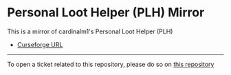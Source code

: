 # Personal Loot Helper (PLH) Mirror

This is a mirror of cardinalm1's Personal Loot Helper (PLH)

- [Curseforge URL](https://www.curseforge.com/wow/addons/personal-loot-helper)

----

To open a ticket related to this repository, please do so on [this repository](https://github.com/curseforge-mirror/.github)